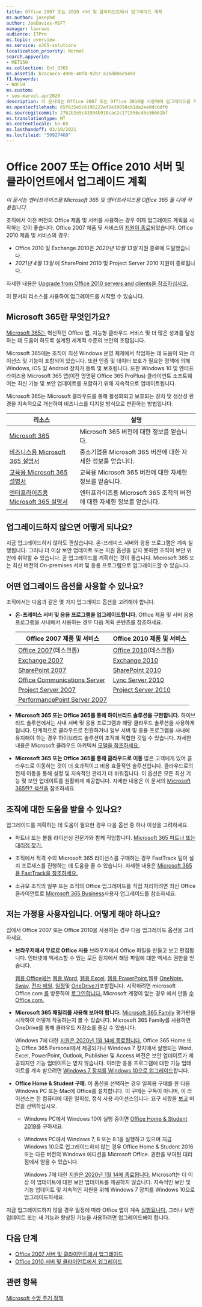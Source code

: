 ```yaml
---
title: Office 2007 또는 2010 서버 및 클라이언트에서 업그레이드 계획
ms.author: josephd
author: JoeDavies-MSFT
manager: laurawi
audience: ITPro
ms.topic: overview
ms.service: o365-solutions
localization_priority: Normal
search.appverid:
- MET150
ms.collection: Ent_O365
ms.assetid: b2acaeca-4986-40f4-92b7-a1bdd06e549d
f1.keywords:
- NOCSH
ms.custom:
- seo-marvel-apr2020
description: 이 문서에는 Office 2007 또는 Office 2010을 사용하여 업그레이드를 계획하는 데 도움이 되는 리소스가 포함되어 있습니다.
ms.openlocfilehash: 65f635e5c6195222ef2e39898cb1da2ee0dc0df0
ms.sourcegitcommit: 27b2b2e5c41934b918cac2c171556c45e36661bf
ms.translationtype: MT
ms.contentlocale: ko-KR
ms.lasthandoff: 03/19/2021
ms.locfileid: "50927469"
---
```

# <a name="plan-your-upgrade-from-office-2007-or-office-2010-servers-and-clients"></a>Office 2007 또는 Office 2010 서버 및 클라이언트에서 업그레이드 계획

*이 문서는 엔터프라이즈용 Microsoft 365 및 엔터프라이즈용 Office 365 둘 다에 적용됩니다.*

조직에서 이전 버전의 Office 제품 및 서버를 사용하는 경우 이제 업그레이드 계획을 시작하는 것이 좋습니다. Office 2007 제품 및 서비스의 [지원이 종료](upgrade-from-office-2007-servers-and-products.md)되었습니다. Office 2010 제품 및 서비스의 경우:

- Office 2010 및 Exchange 2010은 *2020년 10월 13일* 지원 종료에 도달했습니다. 
- *2021년 4월 13일* 에 SharePoint 2010 및 Project Server 2010 지원이 종료됩니다. 

자세한 내용은 [Upgrade from Office 2010 servers and clients을 참조하십시오.](upgrade-from-office-2010-servers-and-products.md)

이 문서의 리소스를 사용하여 업그레이드를 시작할 수 있습니다.

## <a name="what-is-microsoft-365"></a>Microsoft 365란 무엇인가요?

[Microsoft 365는](https://www.microsoft.com/microsoft-365) 혁신적인 Office 앱, 지능형 클라우드 서비스 및 더 많은 성과를 달성하는 데 도움이 하도록 설계된 세계적 수준의 보안의 조합입니다.

Microsoft 365에는 조직이 최신 Windows 운영 체제에서 작업하는 데 도움이 되는 라이선스 및 기능이 포함되어 있습니다. 또한 인증 및 데이터 보호가 필요한 정책에 의해 Windows, iOS 및 Android 장치가 등록 및 보호됩니다. 또한 Windows 10 및 엔터프라이즈용 Microsoft 365 앱(이전 명명된 Office 365 ProPlus) 클라이언트 소프트웨어는 최신 기능 및 보안 업데이트를 포함하기 위해 지속적으로 업데이트됩니다.
  
Microsoft 365는 Microsoft 클라우드를 통해 활성화되고 보호되는 장치 및 생산성 환경을 지속적으로 개선하여 비즈니스를 디지털 방식으로 변환하는 방법입니다.
 
|리소스|설명|
|---|---|
|[Microsoft 365](https://www.microsoft.com/microsoft-365)|Microsoft 365 버전에 대한 정보를 얻습니다.|
|[비즈니스용 Microsoft 365 설명서](../business/index.yml)|중소기업용 Microsoft 365 버전에 대한 자세한 정보를 얻습니다.|
|[교육용 Microsoft 365 설명서](/microsoft-365/education/)|교육용 Microsoft 365 버전에 대한 자세한 정보를 얻습니다.|
|[엔터프라이즈용 Microsoft 365 설명서](./index.yml)|엔터프라이즈용 Microsoft 365 조직의 버전에 대한 자세한 정보를 얻습니다.|
|||

## <a name="what-happens-if-i-dont-upgrade"></a>업그레이드하지 않으면 어떻게 되나요?

지금 업그레이드하지 않아도 괜찮습니다. 온-프레미스 서버와 응용 프로그램은 계속 실행됩니다. 그러나 더 이상 보안 업데이트 또는 지원 옵션을 받지 못하면 조직이 보안 위반에 취약할 수 있습니다. 곧 업그레이드를 계획하는 것이 좋습니다. Microsoft 365 또는 최신 버전의 On-premises 서버 및 응용 프로그램으로 업그레이드할 수 있습니다.

## <a name="what-upgrade-options-are-available"></a>어떤 업그레이드 옵션을 사용할 수 있나요?      

조직에서는 다음과 같은 몇 가지 업그레이드 옵션을 고려해야 합니다.

- **온-프레미스 서버 및 응용 프로그램을 업그레이드합니다.** Office 제품 및 서버 응용 프로그램을 사내에서 사용하는 경우 다음 계획 콘텐츠를 참조하세요.<br/> 

  |Office 2007 제품 및 서비스|Office 2010 제품 및 서비스|
  |---|---|
  |[Office 2007](/DeployOffice/office-2007-end-support-roadmap)(데스크톱)|[Office 2010](/DeployOffice/office-2010-end-support-roadmap)(데스크톱)|
  |[Exchange 2007](exchange-2007-end-of-support.md)|[Exchange 2010](exchange-2010-end-of-support.md)|
  |[SharePoint 2007](sharepoint-2007-end-of-support.md)|[SharePoint 2010](upgrade-from-sharepoint-2010.md)|
  |[Office Communications Server](/skypeforbusiness/plan-your-deployment/upgrade)|[Lync Server 2010](/skypeforbusiness/plan-your-deployment/upgrade)|
  |[Project Server 2007](project-server-2007-end-of-support.md)|[Project Server 2010](project-server-2010-end-of-support.md)|
  |[PerformancePoint Server 2007](pps-2007-end-of-support.md)||
 
- **Microsoft 365 또는 Office 365를 통해 하이브리드 솔루션을 구현합니다.** 하이브리드 솔루션에서는 사내 서버 및 응용 프로그램과 해당 클라우드 솔루션을 사용하게 됩니다. 단계적으로 클라우드로 전환하거나 일부 서버 및 응용 프로그램을 사내에 유지해야 하는 경우 하이브리드 솔루션이 조직에 적합한 것일 수 있습니다. 자세한 내용은 Microsoft 클라우드 아키텍처 [모델을 참조하세요.](../solutions/cloud-architecture-models.md) 
    
- **Microsoft 365 또는 Office 365를 통해 클라우드로 이동** 많은 고객에게 있어 클라우드로 이동하는 것이 더 효과적이고 비용 효율적인 솔루션입니다. 클라우드로의 전체 이동을 통해 설정 및 지속적인 관리가 더 쉬워집니다. 이 옵션은 모든 최신 기능 및 보안 업데이트를 원활하게 제공합니다. 자세한 내용은 이 문서의 [Microsoft 365란? 섹션을](#what-is-microsoft-365) 참조하세요.
    
## <a name="can-i-get-help-for-my-organization"></a>조직에 대한 도움을 받을 수 있나요?

업그레이드를 계획하는 데 도움이 필요한 경우 다음 옵션 중 하나 이상을 고려하세요.

- 파트너 또는 볼륨 라이선싱 전문가와 함께 작업합니다. [Microsoft 365 파트너 또는 대리점 찾기.](https://support.office.com/article/b6c18a9b-2aed-4c84-9d75-af709160258c.aspx) 

- 조직에서 적격 수의 Microsoft 365 라이선스를 구매하는 경우 FastTrack 팀이 설치 프로세스를 진행하는 데 도움을 줄 수 있습니다. 자세한 내용은 [Microsoft 365용 FastTrack을 참조하세요.](https://www.microsoft.com/fasttrack/microsoft-365)

- 소규모 조직의 일부 또는 조직의 Office 업그레이드를 직접 처리하려면 최신 Office 클라이언트로 [Microsoft 365 Business](/office365/admin/setup/upgrade-users-to-latest-office-client)사용자 업그레이드를 참조하세요. 
  
## <a name="im-a-home-user-what-do-i-do"></a>저는 가정용 사용자입니다. 어떻게 해야 하나요?

집에서 Office 2007 또는 Office 2010을 사용하는 경우 다음 업그레이드 옵션을 고려하세요.

- **브라우저에서 무료로 Office 사용** 브라우저에서 Office 파일을 만들고 보고 편집합니다. 인터넷에 액세스할 수 있는 모든 장치에서 해당 파일에 대한 액세스 권한을 얻습니다. 

  [웹용 Office에는](https://products.office.com/office-online/documents-spreadsheets-presentations-office-online) [웹용 Word,](https://go.microsoft.com/fwlink/p/?linkid=746664) [웹용 Excel,](https://go.microsoft.com/fwlink/p/?linkid=746665) [웹용 PowerPoint,](https://go.microsoft.com/fwlink/p/?linkid=746666)웹용 [OneNote,](https://go.microsoft.com/fwlink/p/?linkid=746674) [Sway,](https://go.microsoft.com/fwlink/p/?linkid=746675) [전자 메일,](https://go.microsoft.com/fwlink/p/?linkid=746676) [일정](https://go.microsoft.com/fwlink/p/?linkid=746678)및 [OneDrive가](https://go.microsoft.com/fwlink/p/?linkid=746679)포함됩니다. 시작하려면 microsoft Office.com [를](https://office.com) 방문하여 [로그인합니다.](https://account.microsoft.com/account) Microsoft 계정이 없는 경우 에서 만들 [수 Office.com.](https://office.com)

- **Microsoft 365 패밀리를 사용해 보아야 합니다.** [Microsoft 365 Family](https://www.microsoft.com/microsoft-365/p/microsoft-365-family/cfq7ttc0k5dm?rtc=2&activetab=pivot:overviewtab) 평가판을 시작하여 어떻게 작동하는지 볼 수 있습니다. Microsoft 365 Family를 사용하면 OneDrive를 통해 클라우드 저장소를 즐길 수 있습니다.

  Windows 7에 대한 [지원은 2020년 1월 14에 종료됩니다.](https://www.microsoft.com/microsoft-365/windows/end-of-windows-7-support) Office 365 Home 또는 Office 365 Personal에서 제공되거나 Windows 7 장치에서 실행되는 Word, Excel, PowerPoint, Outlook, Publisher 및 Access 버전은 보안 업데이트가 제공되지만 기능 업데이트는 받지 않습니다. 이러한 응용 프로그램에 대한 기능 업데이트를 계속 받으려면 [Windows 7 장치를 Windows 10으로 업그레이드](https://support.microsoft.com/help/12435/windows-10-upgrade-faq)합니다.
    
- **Office Home &amp; Student 구매.** 이 옵션을 선택하는 경우 일회용 구매를 한 다음 Windows PC 또는 Mac에 Office를 설치합니다. 이 구매는 구독이 아니며, 이 라이선스는 한 컴퓨터에 대한 일회성, 정식 사용 라이선스입니다. 요구 사항을 [보고](https://office.com/systemrequirements) 버전을 선택하십시오.

  - Windows PC에서 Windows 10이 실행 중이면 [Office Home & Student 2019](https://www.microsoft.com/p/office-home-student-2019/cfq7ttc0k7c8)를 구하세요.

  - Windows PC에서 Windows 7, 8 또는 8.1을 실행하고 있으며 지금 Windows 10으로 업그레이드하지 않는 경우 Office Home & Student 2016 또는 다른 버전의 Windows 에디션을 Microsoft Office. 권한을 부여된 대리점에서 얻을 수 있습니다.
     
    Windows 7에 대한 [지원은 2020년 1월 14에 종료됩니다.](https://www.microsoft.com/microsoft-365/windows/end-of-windows-7-support) Microsoft는 더 이상 이 업데이트에 대한 보안 업데이트를 제공하지 않습니다. 지속적인 보안 및 기능 업데이트 및 지속적인 지원을 위해 Windows 7 장치를 Windows 10으로 업그레이드하세요.

지금 업그레이드하지 않을 경우 일정에 따라 Office 앱이 계속 [실행됩니다.](https://support.microsoft.com/lifecycle/search/13615) 그러나 보안 업데이트 또는 새 기능과 향상된 기능을 사용하려면 업그레이드해야 합니다.
   
## <a name="next-steps"></a>다음 단계

- [Office 2007 서버 및 클라이언트에서 업그레이드](upgrade-from-office-2007-servers-and-products.md)
- [Office 2010 서버 및 클라이언트에서 업그레이드](upgrade-from-office-2010-servers-and-products.md)
   
## <a name="related-topics"></a>관련 항목
  
[Microsoft 수명 주기 정책](/lifecycle/)